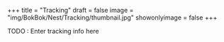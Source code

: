 +++
title = "Tracking"
draft = false
image = "img/BokBok/Nest/Tracking/thumbnail.jpg"
showonlyimage = false
+++

<!--more-->

TODO : Enter tracking info here